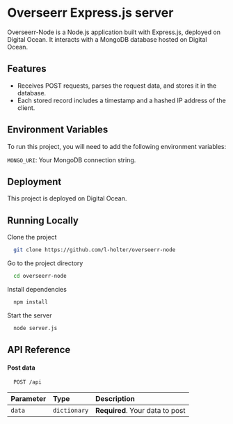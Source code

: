 # Overseerr Express.js server

Overseerr-Node is a Node.js application built with Express.js, deployed on Digital Ocean. It interacts with a MongoDB database hosted on Digital Ocean.

## Features

- Receives POST requests, parses the request data, and stores it in the database.
- Each stored record includes a timestamp and a hashed IP address of the client.

## Environment Variables

To run this project, you will need to add the following environment variables:

`MONGO_URI`: Your MongoDB connection string.

## Deployment

This project is deployed on Digital Ocean.

## Running Locally

Clone the project

```bash
  git clone https://github.com/l-holter/overseerr-node
```

Go to the project directory

```bash
  cd overseerr-node
```

Install dependencies

```bash
  npm install
```

Start the server

```bash
  node server.js
```

## API Reference

#### Post data

```http
  POST /api
```

| Parameter | Type     | Description                |
| :-------- | :------- | :------------------------- |
| `data` | `dictionary` | **Required**. Your data to post |
